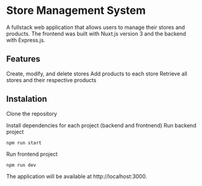 # Store Management System

A fullstack web application that allows users to manage their stores and products. The frontend was built with Nuxt.js version 3 and the backend with Express.js.
## Features

Create, modify, and delete stores
Add products to each store
Retrieve all stores and their respective products

## Instalation
Clone the repository

Install dependencies for each project (backend and frontnend)
Run backend project
```
npm run start
```
Run frontend project
```
npm run dev
```
The application will be available at http://localhost:3000.